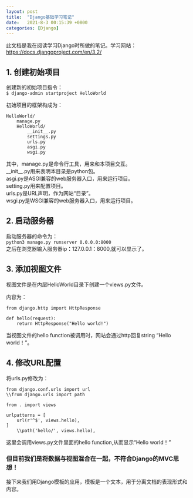 ```yaml
---
layout: post
title:  "Django基础学习笔记"
date:   2021-8-3 00:15:39 +0800
categories: [Django]
---
```


此文档是我在阅读学习Django时所做的笔记。学习网站：https://docs.djangoproject.com/en/3.2/  

## 1. 创建初始项目

创建新的初始项目指令：  
`$ django-admin startproject HelloWorld`  
  
初始项目的框架构成为：  

```
HelloWorld/
	manage.py  
	HelloWorld/
		__init__.py
		settings.py
		urls.py
		asgi.py
		wsgi.py
```

其中，manage.py是命令行工具，用来和本项目交互。  
\_\_init\_\_.py用来表明本目录是python包。  
asgi.py是ASGI兼容的web服务器入口，用来运行项目。  
setting.py用来配置项目。  
urls.py是URL声明，作为网站“目录”。  
wsgi.py是WSGI兼容的web服务器入口，用来运行项目。

## 2. 启动服务器

启动服务器的命令为：  
`python3 manage.py runserver 0.0.0.0:8000`  
之后在浏览器输入服务器ip：127.0.0.1：8000,就可以显示了。

## 3. 添加视图文件

视图文件是在内层HelloWorld目录下创建一个views.py文件。

内容为：
```
from django.http import HttpResponse

def hello(request):
    return HttpResponse("Hello world!")
```

当视图文件的hello function被调用时，网站会通过http回复string “Hello world！”。


## 4. 修改URL配置

将urls.py修改为：
```
from django.conf.urls import url
\\from django.urls import path
 
from . import views
 
urlpatterns = [
    url(r'^$', views.hello),
]
	\\path('hello/', views.hello),
```

这里会调用views.py文件里面的hello function,从而显示“Hello world！”

### 但目前我们是将数据与视图混合在一起，不符合Django的MVC思想！

接下来我们用Django模板的应用，模板是一个文本，用于分离文档的表现形式和内容。  